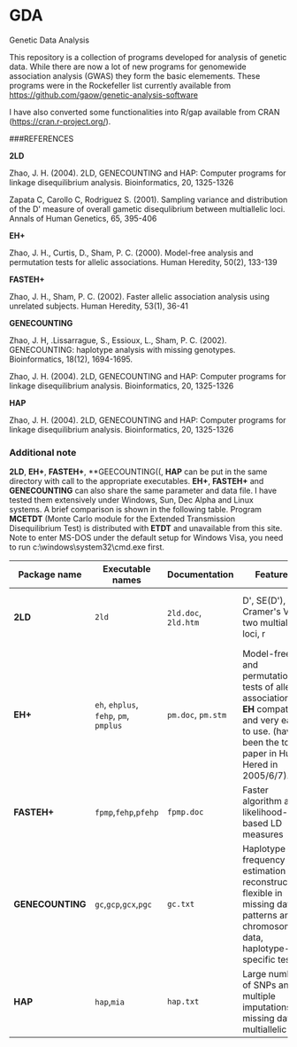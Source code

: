 # GDA
Genetic Data Analysis

This repository is a collection of programs developed for analysis of genetic data. While there are now a lot of new programs for genomewide association analysis (GWAS) they form the basic elemements.  These programs were in the Rockefeller list currently available from https://github.com/gaow/genetic-analysis-software
 
I have also converted some functionalities into R/gap available from CRAN (https://cran.r-project.org/).

###REFERENCES

**2LD**

Zhao, J. H. (2004). 2LD, GENECOUNTING and HAP: Computer programs for linkage disequilibrium analysis. Bioinformatics, 20, 1325-1326

Zapata C, Carollo C, Rodriguez S. (2001). Sampling variance and distribution of the D' measure of overall gametic disequlibrium between multiallelic loci. Annals of Human Genetics, 65, 395-406


**EH+**

Zhao, J. H., Curtis, D., Sham, P. C. (2000). Model-free analysis and permutation tests for allelic associations. Human Heredity, 50(2), 133-139


**FASTEH+**

Zhao, J. H., Sham, P. C. (2002). Faster allelic association analysis using unrelated subjects. Human Heredity, 53(1), 36-41


**GENECOUNTING**

Zhao, J. H, .Lissarrague, S., Essioux, L., Sham, P. C. (2002). GENECOUNTING: haplotype analysis with missing genotypes. Bioinformatics, 18(12), 1694-1695.

Zhao, J. H. (2004). 2LD, GENECOUNTING and HAP: Computer programs for linkage disequilibrium analysis. Bioinformatics, 20, 1325-1326 

**HAP**

Zhao, J. H. (2004). 2LD, GENECOUNTING and HAP: Computer programs for linkage disequilibrium analysis. Bioinformatics, 20, 1325-1326

### Additional note

**2LD**, **EH+**, **FASTEH+**, **GEECOUNTING((, **HAP** can be put in the same directory with call to the appropriate executables. **EH+**, **FASTEH+** and **GENECOUNTING** can also share the same parameter and data file. I have tested them extensively under Windows, Sun, Dec Alpha and Linux systems. A brief comparison is shown in the following table. Program **MCETDT** (Monte Carlo module for the Extended Transmission Disequilibrium Test) is distributed with **ETDT** and unavailable from this site. Note to enter MS-DOS under the default setup for Windows Visa, you need to run c:\windows\system32\cmd.exe first. 

Package name | Executable names| Documentation | Features | Limitations
-------------|-----------------|---------------|----------|------------
**2LD**| `2ld` | `2ld.doc`, `2ld.htm` |  D', SE(D'), Cramer's V for two multiallelic loci, r | Requires **LDSHELL** for many markers, does not show D' in graphics
**EH+** | `eh`, `ehplus`, `fehp`, `pm`, `pmplus` | `pm.doc`, `pm.stm` |  Model-free and permutation tests of allelic association. **EH** compatible and very easy to use. (having been the top paper in Hum Hered in 2005/6/7). | Slower than **FASTEH+** and **GENECOUNTING** but call **FASTEH+** for permutation tests from version 1.2
**FASTEH+** | `fpmp`,`fehp`,`pfehp` | `fpmp.doc` | Faster algorithm and likelihood-based LD measures | Does not handle missing data, less statistics than **EH+**
**GENECOUNTING**  | `gc`,`gcp`,`gcx`,`pgc` | `gc.txt` | Haplotype frequency estimation and reconstruction, flexible in missing data patterns and X chromosome data, haplotype-specific tests | Limited to about 15 SNPs and slow with multiple multiallelic loci with missing data
**HAP** |  `hap`,`mia` | `hap.txt` | Large number of SNPs and multiple imputations, missing data, multiallelic loci | Possibly sub-optimal solution
